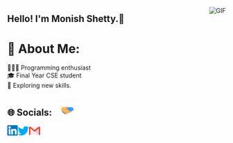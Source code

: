 <p>
   <img align="right" alt="GIF" src="https://media.giphy.com/media/836HiJc7pgzy8iNXCn/giphy.gif" />
 </p>

<h2> Hello! I'm Monish Shetty.👋</h2>

# 💫 About Me:
👨🏽‍💻 Programming enthusiast <br> 🎓 Final Year CSE student<br>🌱 Exploring new skills.<br>


## 🌐 Socials:<img src="https://github.com/SatYu26/SatYu26/blob/master/Assets/Handshake.gif" height="32px"> 
  <a href="https://www.linkedin.com/in/monish-shetty/">
    <img align="left" alt="Monish Shetty | Linkedin" width="24px" src="https://github.com/SatYu26/SatYu26/blob/master/Assets/Linkedin.svg" />
  </a> &nbsp;&nbsp;
  <a href="https://twitter.com/MonishShetty07">
    <img align="left" alt="Monish Shetty | Twitter" width="26px" src="https://github.com/SatYu26/SatYu26/blob/master/Assets/Twitter.svg" />
  </a> &nbsp;&nbsp;
  <a href="mailto:monish.shetty770@gmail.com">
    <img align="left" alt="Monish Shetty | Gmail" width="26px" src="https://github.com/SatYu26/SatYu26/blob/master/Assets/Gmail.svg" />
  </a>